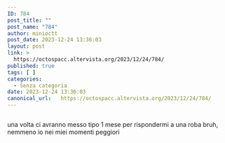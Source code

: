 ```yaml
---
ID: 784
post_title: ""
post_name: "784"
author: minioctt
post_date: 2023-12-24 13:36:03
layout: post
link: >
  https://octospacc.altervista.org/2023/12/24/784/
published: true
tags: [ ]
categories:
  - Senza categoria
date: 2023-12-24 13:36:03
canonical_url:   https://octospacc.altervista.org/2023/12/24/784/
---
```

<!-- wp:image {"id":783,"sizeSlug":"large"} -->
<figure class="wp-block-image size-large"><img src="https://octospacc.altervista.org/wp-content/uploads/2023/12/20231224_1334592845399631867085264-320x320.jpg" alt="" class="wp-image-783"/></figure>
<!-- /wp:image -->

<!-- wp:paragraph -->
<p>una volta ci avranno messo tipo 1 mese per rispondermi a una roba bruh, nemmeno io nei miei momenti peggiori</p>
<!-- /wp:paragraph -->